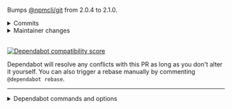 Bumps [@npmcli/git](https://github.com/npm/git) from 2.0.4 to 2.1.0.
<details>
<summary>Commits</summary>
<ul>
<li><a href="https://github.com/npm/git/commit/101abac8640a6fee44833e8ea2222efadfb3ab95"><code>101abac</code></a> 2.1.0</li>
<li><a href="https://github.com/npm/git/commit/766de2f1913ab4a22cc9d419639e8e5eb7e7ba60"><code>766de2f</code></a> Throw custom errors from spawn (<a href="https://github-redirect.dependabot.com/npm/git/issues/32">#32</a>)</li>
<li><a href="https://github.com/npm/git/commit/ef5cfcc5b345451d832726201f9a2b829d6dcd5d"><code>ef5cfcc</code></a> 2.0.9</li>
<li><a href="https://github.com/npm/git/commit/ab646cff2829d2b81e809f5a1d86419d5de23f6b"><code>ab646cf</code></a> Do not allow git replacement objects by default (<a href="https://github-redirect.dependabot.com/npm/git/issues/30">#30</a>)</li>
<li><a href="https://github.com/npm/git/commit/94e2543e83bdfb0bd1fee09367da8b2924a9118b"><code>94e2543</code></a> update tap, test on node 16</li>
<li><a href="https://github.com/npm/git/commit/1ce7b97fa372f0240e91b733f7da943eeddc2a70"><code>1ce7b97</code></a> 2.0.8</li>
<li><a href="https://github.com/npm/git/commit/9fab115eaaa4e0adc0260b17a4feb83d339327eb"><code>9fab115</code></a> Merge pull request <a href="https://github-redirect.dependabot.com/npm/git/issues/29">#29</a> from npm/nlf/no-shell</li>
<li><a href="https://github.com/npm/git/commit/f48dc34b31ff824f1d37764bc098b6318122662a"><code>f48dc34</code></a> chore: run lint as posttest</li>
<li><a href="https://github.com/npm/git/commit/e69549f4d1516b06afb0804067df82afb2ce041e"><code>e69549f</code></a> fix: remove path escaping since we do not need it when not using a shell</li>
<li><a href="https://github.com/npm/git/commit/766bfbedc053904ff25b47582e53e4b8a42d7484"><code>766bfbe</code></a> fix: do not use a shell for git commands</li>
<li>Additional commits viewable in <a href="https://github.com/npm/git/compare/v2.0.4...v2.1.0">compare view</a></li>
</ul>
</details>
<details>
<summary>Maintainer changes</summary>
<p>This version was pushed to npm by <a href="https://www.npmjs.com/~lukekarrys">lukekarrys</a>, a new releaser for <code>@​npmcli/git</code> since your current version.</p>
</details>
<br />


[![Dependabot compatibility score](https://dependabot-badges.githubapp.com/badges/compatibility_score?dependency-name=@npmcli/git&package-manager=npm_and_yarn&previous-version=2.0.4&new-version=2.1.0)](https://docs.github.com/en/github/managing-security-vulnerabilities/about-dependabot-security-updates#about-compatibility-scores)

Dependabot will resolve any conflicts with this PR as long as you don't alter it yourself. You can also trigger a rebase manually by commenting `@dependabot rebase`.

[//]: # (dependabot-automerge-start)
[//]: # (dependabot-automerge-end)

---

<details>
<summary>Dependabot commands and options</summary>
<br />

You can trigger Dependabot actions by commenting on this PR:
- `@dependabot rebase` will rebase this PR
- `@dependabot recreate` will recreate this PR, overwriting any edits that have been made to it
- `@dependabot merge` will merge this PR after your CI passes on it
- `@dependabot squash and merge` will squash and merge this PR after your CI passes on it
- `@dependabot cancel merge` will cancel a previously requested merge and block automerging
- `@dependabot reopen` will reopen this PR if it is closed
- `@dependabot close` will close this PR and stop Dependabot recreating it. You can achieve the same result by closing it manually
- `@dependabot ignore this major version` will close this PR and stop Dependabot creating any more for this major version (unless you reopen the PR or upgrade to it yourself)
- `@dependabot ignore this minor version` will close this PR and stop Dependabot creating any more for this minor version (unless you reopen the PR or upgrade to it yourself)
- `@dependabot ignore this dependency` will close this PR and stop Dependabot creating any more for this dependency (unless you reopen the PR or upgrade to it yourself)
- `@dependabot use these labels` will set the current labels as the default for future PRs for this repo and language
- `@dependabot use these reviewers` will set the current reviewers as the default for future PRs for this repo and language
- `@dependabot use these assignees` will set the current assignees as the default for future PRs for this repo and language
- `@dependabot use this milestone` will set the current milestone as the default for future PRs for this repo and language

You can disable automated security fix PRs for this repo from the [Security Alerts page](https://github.com/shfshanyue/Daily-Question/network/alerts).

</details>